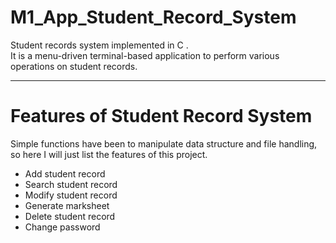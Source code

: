 # M1_App_Student_Record_System

Student records system implemented in C .
<br>
It is a menu-driven terminal-based application to perform various operations on student records.


---
# Features of Student Record System
Simple functions have been to manipulate data structure and file handling, so here I will just list the features of this project.
* Add student record
* Search student record
* Modify student record
* Generate marksheet 
* Delete student record
* Change password
